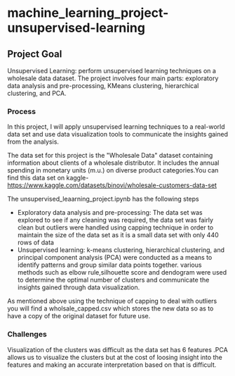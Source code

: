 # machine_learning_project-unsupervised-learning

## Project Goal

Unsupervised Learning: perform unsupervised learning techniques on a wholesale data dataset. The project involves four main parts: exploratory data analysis and pre-processing, KMeans clustering, hierarchical clustering, and PCA.

### Process

In this project, I will apply unsupervised learning techniques to a real-world data set and use data visualization tools to communicate the insights gained from the analysis.

The data set for this project is the "Wholesale Data" dataset containing information about  clients of a wholesale distributor. It includes the annual spending in monetary units (m.u.) on diverse product categories.You can find this data set on kaggle-https://www.kaggle.com/datasets/binovi/wholesale-customers-data-set

The unsupervised_leaarning_project.ipynb has the following steps 

-	Exploratory data analysis and pre-processing: The data set was explored to see if any cleaning was required, the data set was fairly clean but outliers were handled using capping technique in order to maintain the size of the data set as it is a small data set with only 440 rows of data
-	Unsupervised learning:  k-means clustering, hierarchical clustering, and principal component analysis (PCA) were conducted as a means to identify patterns and group similar data points together. various methods such as elbow rule,silhouette score and dendogram were used to determine the optimal number of clusters and communicate the insights gained through data visualization.

As mentioned above using the technique of capping to deal with outliers you will find a wholsale_capped.csv which stores the new data so as to have a copy of the original dataset for future use.

### Challenges

Visualization of the clusters was difficult as the data set has 6 features .PCA allows us to visualize the clusters but at the cost of loosing insight into the features and making an accurate interpretation based on that is difficult. 

